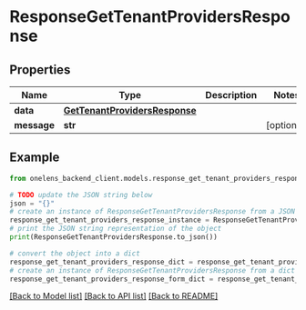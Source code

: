 # ResponseGetTenantProvidersResponse


## Properties

Name | Type | Description | Notes
------------ | ------------- | ------------- | -------------
**data** | [**GetTenantProvidersResponse**](GetTenantProvidersResponse.md) |  | 
**message** | **str** |  | [optional] 

## Example

```python
from onelens_backend_client.models.response_get_tenant_providers_response import ResponseGetTenantProvidersResponse

# TODO update the JSON string below
json = "{}"
# create an instance of ResponseGetTenantProvidersResponse from a JSON string
response_get_tenant_providers_response_instance = ResponseGetTenantProvidersResponse.from_json(json)
# print the JSON string representation of the object
print(ResponseGetTenantProvidersResponse.to_json())

# convert the object into a dict
response_get_tenant_providers_response_dict = response_get_tenant_providers_response_instance.to_dict()
# create an instance of ResponseGetTenantProvidersResponse from a dict
response_get_tenant_providers_response_form_dict = response_get_tenant_providers_response.from_dict(response_get_tenant_providers_response_dict)
```
[[Back to Model list]](../README.md#documentation-for-models) [[Back to API list]](../README.md#documentation-for-api-endpoints) [[Back to README]](../README.md)


